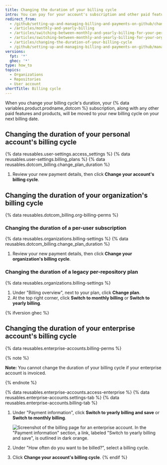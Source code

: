 ```yaml
---
title: Changing the duration of your billing cycle
intro: You can pay for your account's subscription and other paid features and products on a monthly or yearly billing cycle.
redirect_from:
  - /github/setting-up-and-managing-billing-and-payments-on-github/changing-the-duration-of-your-billing-cycle
  - /articles/monthly-and-yearly-billing
  - /articles/switching-between-monthly-and-yearly-billing-for-your-personal-account
  - /articles/switching-between-monthly-and-yearly-billing-for-your-organization
  - /articles/changing-the-duration-of-your-billing-cycle
  - /github/setting-up-and-managing-billing-and-payments-on-github/managing-your-github-billing-settings/changing-the-duration-of-your-billing-cycle
versions:
  fpt: '*'
  ghec: '*'
type: how_to
topics:
  - Organizations
  - Repositories
  - User account
shortTitle: Billing cycle
---
```

When you change your billing cycle's duration, your {% data variables.product.prodname_dotcom %} subscription, along with any other paid features and products, will be moved to your new billing cycle on your next billing date.

## Changing the duration of your personal account's billing cycle

{% data reusables.user-settings.access_settings %}
{% data reusables.user-settings.billing_plans %}
{% data reusables.dotcom_billing.change_plan_duration %}
1. Review your new payment details, then click **Change your account's billing cycle**.

## Changing the duration of your organization's billing cycle

{% data reusables.dotcom_billing.org-billing-perms %}

### Changing the duration of a per-user subscription

{% data reusables.organizations.billing-settings %}
{% data reusables.dotcom_billing.change_plan_duration %}
1. Review your new payment details, then click **Change your organization's billing cycle**.

### Changing the duration of a legacy per-repository plan

{% data reusables.organizations.billing-settings %}
1. Under "Billing overview", next to your plan, click **Change plan**.
1. At the top right corner, click **Switch to monthly billing** or **Switch to yearly billing**.

{% ifversion ghec %}

## Changing the duration of your enterprise account's billing cycle

{% data reusables.enterprise-accounts.billing-perms %}

{% note %}

**Note:** You cannot change the duration of your billing cycle if your enterprise account is invoiced.

{% endnote %}

{% data reusables.enterprise-accounts.access-enterprise %}
{% data reusables.enterprise-accounts.settings-tab %}
{% data reusables.enterprise-accounts.billing-tab %}
1. Under "Payment information", click **Switch to yearly billing and save** or **Switch to monthly billing**.

   ![Screenshot of the billing page for an enterprise account. In the "Payment information" section, a link, labeled "Switch to yearly billing and save", is outlined in dark orange.](/assets/images/help/billing/switch-to-yearly-billing.png)
1. Under "How often do you want to be billed?", select a billing cycle.
1. Click **Change your account's billing cycle**.
{% endif %}
